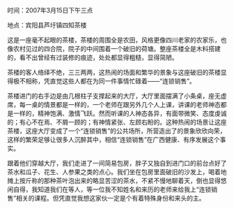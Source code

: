 时间：2007年3月15日下午三点

地点：宾阳县芦圩镇四知茶楼

这是一座毫不起眼的茶楼，茶楼的周围全是农田，风格更像四川老家的农家乐，也像农村见过的四合院，院子的中间围着一个破旧的荷塘。整座茶楼全是木料搭建的，看不出曾经有过装修的痕迹，处处都显得粗糙，显得简陋。

茶楼的客人络绎不绝，三三两两，这热闹的场面和繁华的景象与这座破旧的茶楼显得极不相称，凭直觉这些人都在为同一件事情忙碌着——“连锁销售”。

茶楼进门的右手边是由几根柱子支撑起来的大厅，大厅里面摆满了小条桌，座无虚席，每一桌的情景都是一样的，一个老师在跟另外几个人上课，讲课的老师神态都是一样的，精神饱满、激情飞跃。然而听课的人神态各异，有面带微笑、态度虔诚的；有心不在焉、不屑一顾的；有神情紧张、左顾右盼的。这种热闹的场景让这座茶楼，这座大厅变成了一个“连锁销售”的公共场所，所营造出了的景象欣欣向荣，这样的繁荣足够让很多人沉醉其中，相信“连锁销售”在广西健康、有序发展这个事实。

跟着他们穿越大厅，我们走进了一间简易包房，胖子又独自到进门口的前台点好了茶水和瓜子、花生、人参果之类的点心。我们坐在包房里面破旧的沙发上，喝着地摊上按斤称的那种茶叶泡出来的略显苦涩的茶水，不紧不慢地聊着天，倒也显得悠闲自得，我知道我们在等人，等一位我不知姓名和来历的老师来给我上“连锁销售”相关的课程。但凭直觉我想这家伙一定是个有着特殊身份和来头的主。
